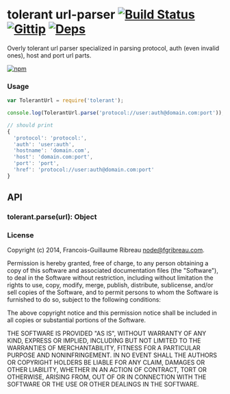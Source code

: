 tolerant url-parser [![Build Status](https://drone.io/github.com/FGRibreau/node-tolerant-url-parser/status.png)](https://drone.io/github.com/FGRibreau/node-tolerant-url-parser/latest) [![Gittip](http://badgr.co/gittip/fgribreau.png)](https://www.gittip.com/fgribreau/) [![Deps](https://david-dm.org/FGRibreau/node-tolerant-url-parser.png)](https://david-dm.org/FGRibreau/node-tolerant-url-parser)
========================

Overly tolerant url parser specialized in parsing protocol, auth (even invalid ones), host and port url parts.

[![npm](https://nodei.co/npm/tolerant.png)](https://npmjs.org/package/tolerant)

### Usage

```javascript
var TolerantUrl = require('tolerant');

console.log(TolerantUrl.parse('protocol://user:auth@domain.com:port'));

// should print
{
  'protocol': 'protocol:',
  'auth': 'user:auth',
  'hostname': 'domain.com',
  'host': 'domain.com:port',
  'port': 'port',
  'href': 'protocol://user:auth@domain.com:port'
}
```

## API

### tolerant.parse(url): Object


### License

Copyright (c) 2014, Francois-Guillaume Ribreau node@fgribreau.com.

Permission is hereby granted, free of charge, to any person obtaining a copy of this software and associated documentation files (the "Software"), to deal in the Software without restriction, including without limitation the rights to use, copy, modify, merge, publish, distribute, sublicense, and/or sell copies of the Software, and to permit persons to whom the Software is furnished to do so, subject to the following conditions:

The above copyright notice and this permission notice shall be included in all copies or substantial portions of the Software.

THE SOFTWARE IS PROVIDED "AS IS", WITHOUT WARRANTY OF ANY KIND, EXPRESS OR IMPLIED, INCLUDING BUT NOT LIMITED TO THE WARRANTIES OF MERCHANTABILITY, FITNESS FOR A PARTICULAR PURPOSE AND NONINFRINGEMENT. IN NO EVENT SHALL THE AUTHORS OR COPYRIGHT HOLDERS BE LIABLE FOR ANY CLAIM, DAMAGES OR OTHER LIABILITY, WHETHER IN AN ACTION OF CONTRACT, TORT OR OTHERWISE, ARISING FROM, OUT OF OR IN CONNECTION WITH THE SOFTWARE OR THE USE OR OTHER DEALINGS IN THE SOFTWARE.

